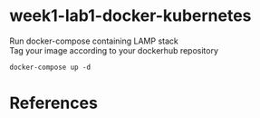 # week1-lab1-docker-kubernetes

Run docker-compose containing LAMP stack </br>
Tag your image according to your dockerhub repository

```shell
docker-compose up -d
```

# References
